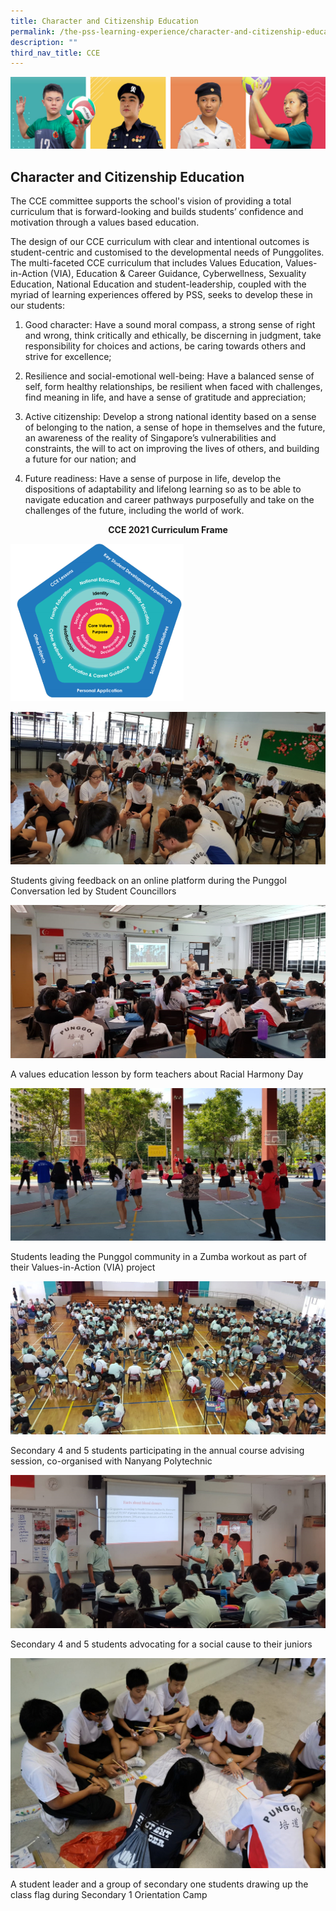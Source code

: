 ```yaml
---
title: Character and Citizenship Education
permalink: /the-pss-learning-experience/character-and-citizenship-education/
description: ""
third_nav_title: CCE
---
```

![](/images/Our%20School/subbanner.jpg)

## Character and Citizenship Education


The CCE committee supports the school's vision of providing a total curriculum that is forward-looking and builds students’ confidence and motivation through a values based education.  

  

The design of our CCE curriculum with clear and intentional outcomes is student-centric and customised to the developmental needs of Punggolites. The multi-faceted CCE curriculum that includes Values Education, Values-in-Action (VIA), Education & Career Guidance, Cyberwellness, Sexuality Education, National Education and student-leadership, coupled with the myriad of learning experiences offered by PSS, seeks to develop these in our students:

  

1.  Good character: Have a sound moral compass, a strong sense of right and wrong, think critically and ethically, be discerning in judgment, take responsibility for choices and actions, be caring towards others and strive for excellence;

  

2.  Resilience and social-emotional well-being: Have a balanced sense of self, form healthy relationships, be resilient when faced with challenges, find meaning in life, and have a sense of gratitude and appreciation;

  

3.  Active citizenship: Develop a strong national identity based on a sense of belonging to the nation, a sense of hope in themselves and the future, an awareness of the reality of Singapore’s vulnerabilities and constraints, the will to act on improving the lives of others, and building a future for our nation; and

  

4.  Future readiness: Have a sense of purpose in life, develop the dispositions of adaptability and lifelong learning so as to be able to navigate education and career pathways purposefully and take on the challenges of the future, including the world of work.


**<center>CCE 2021 Curriculum Frame</center>**


<img src="/images/CCE/CCE/CCE%202021%20Curriculum%20Frame.png"  
     style="width:55%">

![](/images/CCE/CCE/Students%20give%20feedback%20online%20platform.jpg)

Students giving feedback on an online platform during the Punggol Conversation led by Student Councillors

![](/images/CCE/CCE/Values%20Education%20Lesson%20about%20Racial%20Harmony%20Day.jpg)

A values education lesson by form teachers about Racial Harmony Day

![](/images/CCE/CCE/Zumba%20workout%20as%20part%20of%20VIA%20Project.jpg)

Students leading the Punggol community in a Zumba workout as part of their Values-in-Action (VIA) project

![](/images/CCE/CCE/Sec%204%20and%205%20participate%20Annual%20Course-%20NYP.jpg)

Secondary 4 and 5 students participating in the annual course advising session, co-organised with Nanyang Polytechnic

![](/images/CCE/CCE/Sec%204%20and%205%20advocate%20social%20cause%20to%20juniors.png)

Secondary 4 and 5 students advocating for a social cause to their juniors

![](/images/CCE/CCE/Student%20leader%20and%20group%20of%20Sec%201%20draw%20up%20class%20flag.jpg)

A student leader and a group of secondary one students drawing up the class flag during Secondary 1 Orientation Camp
